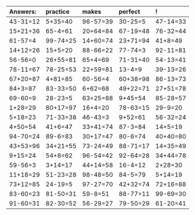 | Answers: | practice | makes | perfect | ! |
| :--- | :--- | :--- | :--- | :--- |
| 43-31=12 | 5+35=40 | 96-57=39 | 30-25=5 | 47-14=33 | 
| 15+21=36 | 65-4=61 | 20+64=84 | 67-19=48 | 76-32=44 | 
| 61-57=4 | 99-74=25 | 14+60=74 | 23+71=94 | 41+8=49 | 
| 14+12=26 | 15+5=20 | 88-66=22 | 77-74=3 | 92-11=81 | 
| 56-56=0 | 26+55=81 | 65+4=69 | 71-31=40 | 54-13=41 | 
| 78-11=67 | 78-25=53 | 22+59=81 | 13-4=9 | 39-13=26 | 
| 67+20=87 | 4+81=85 | 60-56=4 | 60+38=98 | 86-13=73 | 
| 84+3=87 | 83-33=50 | 6+62=68 | 49+22=71 | 27+51=78 | 
| 69-60=9 | 28-23=5 | 63+25=88 | 9+45=54 | 85-28=57 | 
| 1+28=29 | 80+17=97 | 16+4=20 | 78-63=15 | 29-9=20 | 
| 5+18=23 | 71-33=38 | 46-43=3 | 9+52=61 | 56-32=24 | 
| 4+50=54 | 41+6=47 | 33+41=74 | 87-3=84 | 14+5=19 | 
| 94-70=24 | 89-6=83 | 30+17=47 | 80-6=74 | 40+40=80 | 
| 43+53=96 | 34+21=55 | 73-24=49 | 88-71=17 | 14+35=49 | 
| 9+15=24 | 54+8=62 | 96-54=42 | 92-64=28 | 34+44=78 | 
| 59-56=3 | 3+14=17 | 44+14=58 | 16-4=12 | 2+28=30 | 
| 11+18=29 | 51-23=28 | 98-48=50 | 84-5=79 | 5+14=19 | 
| 73+12=85 | 24-19=5 | 97-27=70 | 42+32=74 | 72+16=88 | 
| 83-60=23 | 81-50=31 | 59-8=51 | 88-77=11 | 99-69=30 | 
| 91-60=31 | 82-30=52 | 56-29=27 | 79-50=29 | 61-20=41 | 
